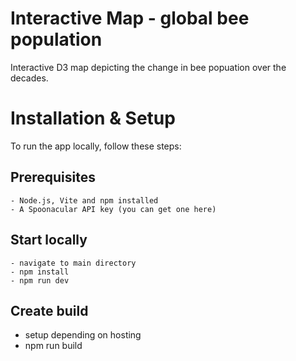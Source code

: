 # Interactive Map - global bee population

Interactive D3 map depicting the change in bee popuation over the decades.

# Installation & Setup

To run the app locally, follow these steps:

## Prerequisites
    - Node.js, Vite and npm installed
    - A Spoonacular API key (you can get one here)

## Start locally
    - navigate to main directory
    - npm install
    - npm run dev

## Create build
   - setup depending on hosting
   - npm run build
